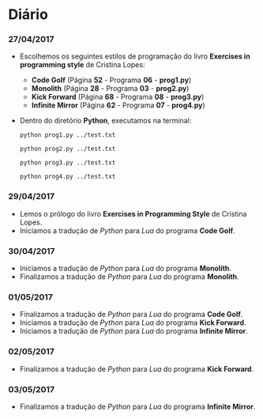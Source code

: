 # Diário #

### 27/04/2017 ###

- Escolhemos os seguintes estilos de programação do livro **Exercises in programming style** de Cristina Lopes:
  * **Code Golf** (Página **52** - Programa **06** - **prog1.py**)
  * **Monolith** (Página **28** - Programa **03** - **prog2.py**)
  * **Kick Forward** (Página **68** - Programa **08** - **prog3.py**)
  * **Infinite Mirror** (Página **62** - Programa **07** - **prog4.py**)
- Dentro do diretório **Python**, executamos na terminal:

	```
	python prog1.py ../test.txt
	```
	```
	python prog2.py ../test.txt
	```
	```
	python prog3.py ../test.txt
	```
	```
	python prog4.py ../test.txt
	```

### 29/04/2017 ###

- Lemos o prólogo do livro **Exercises in Programming Style** de Cristina Lopes.
- Iniciamos a tradução de *Python* para *Lua* do programa **Code Golf**.

### 30/04/2017 ###

- Iniciamos a tradução de *Python* para *Lua* do programa **Monolith**.
- Finalizamos a tradução de *Python* para *Lua* do programa **Monolith**.

### 01/05/2017 ###

- Finalizamos a tradução de *Python* para *Lua* do programa **Code Golf**.
- Iniciamos a tradução de *Python* para *Lua* do programa **Kick Forward**.
- Iniciamos a tradução de *Python* para *Lua* do programa **Infinite Mirror**.

### 02/05/2017 ###

- Finalizamos a tradução de *Python* para *Lua* do programa **Kick Forward**.

### 03/05/2017 ###

- Finalizamos a tradução de *Python* para *Lua* do programa **Infinite Mirror**.

